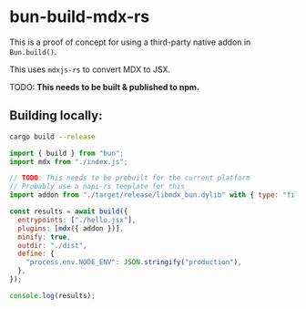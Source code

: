 # bun-build-mdx-rs

This is a proof of concept for using a third-party native addon in `Bun.build()`.

This uses `mdxjs-rs` to convert MDX to JSX.

TODO: **This needs to be built & published to npm.**

## Building locally:

```sh
cargo build --release
```

```js
import { build } from "bun";
import mdx from "./index.js";

// TODO: This needs to be prebuilt for the current platform
// Probably use a napi-rs template for this
import addon from "./target/release/libmdx_bun.dylib" with { type: "file" };

const results = await build({
  entrypoints: ["./hello.jsx"],
  plugins: [mdx({ addon })],
  minify: true,
  outdir: "./dist",
  define: {
    "process.env.NODE_ENV": JSON.stringify("production"),
  },
});

console.log(results);
```
